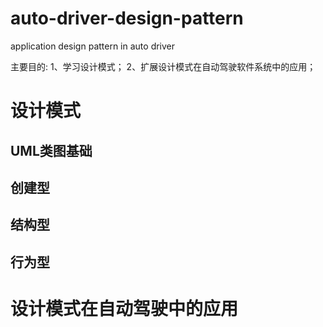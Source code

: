 # auto-driver-design-pattern
application design pattern in auto driver

主要目的:
  1、学习设计模式；
  2、扩展设计模式在自动驾驶软件系统中的应用；

# 设计模式
## UML类图基础

## 创建型

## 结构型

## 行为型


# 设计模式在自动驾驶中的应用

